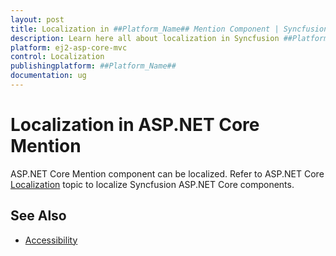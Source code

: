 ```yaml
---
layout: post
title: Localization in ##Platform_Name## Mention Component | Syncfusion
description: Learn here all about localization in Syncfusion ##Platform_Name## Mention component of Syncfusion Essential JS 2 and more.
platform: ej2-asp-core-mvc
control: Localization
publishingplatform: ##Platform_Name##
documentation: ug
---
```


# Localization in ASP.NET Core Mention

ASP.NET Core Mention component can be localized. Refer to ASP.NET Core [Localization](../../common/EJ2_ASP.NETCORE/localization.md) topic to localize Syncfusion ASP.NET Core components.

## See Also

* [Accessibility](./accessibility)